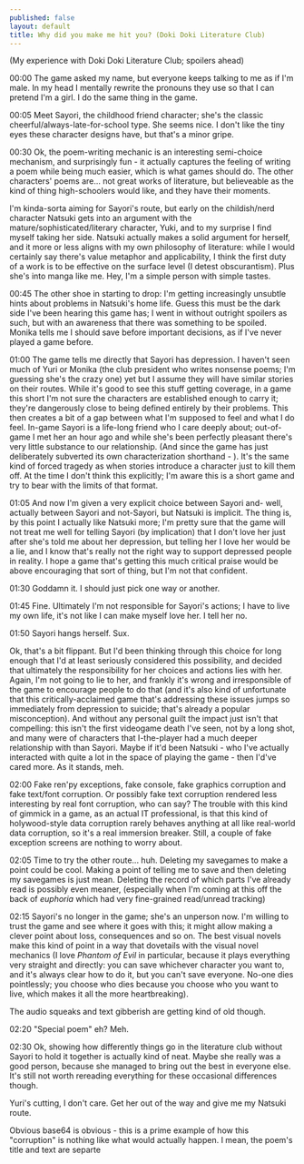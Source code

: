 ```yaml
---
published: false
layout: default
title: Why did you make me hit you? (Doki Doki Literature Club)
---
```

(My experience with Doki Doki Literature Club; spoilers ahead)

00:00 The game asked my name, but everyone keeps talking to me as if I'm male. In my head I mentally rewrite the pronouns they use so that I can pretend I'm a girl. I do the same thing in the game.

00:05 Meet Sayori, the childhood friend character; she's the classic cheerful/always-late-for-school type. She seems nice. I don't like the tiny eyes these character designs have, but that's a minor gripe.

00:30 Ok, the poem-writing mechanic is an interesting semi-choice mechanism, and surprisingly fun - it actually captures the feeling of writing a poem while being much easier, which is what games should do. The other characters' poems are... not great works of literature, but believeable as the kind of thing high-schoolers would like, and they have their moments.

I'm kinda-sorta aiming for Sayori's route, but early on the childish/nerd character Natsuki gets into an argument with the mature/sophisticated/literary character, Yuki, and to my surprise I find myself taking her side. Natsuki actually makes a solid argument for herself, and it more or less aligns with my own philosophy of literature: while I would certainly say there's value metaphor and applicability, I think the first duty of a work is to be effective on the surface level (I detest obscurantism). Plus she's into manga like me. Hey, I'm a simple person with simple tastes.

00:45 The other shoe in starting to drop: I'm getting increasingly unsubtle hints about problems in Natsuki's home life. Guess this must be the dark side I've been hearing this game has; I went in without outright spoilers as such, but with an awareness that there was something to be spoiled. Monika tells me I should save before important decisions, as if I've never played a game before.

01:00 The game tells me directly that Sayori has depression. I haven't seen much of Yuri or Monika (the club president who writes nonsense poems; I'm guessing she's the crazy one) yet but I assume they will have similar stories on their routes. While it's good to see this stuff getting coverage, in a game this short I'm not sure the characters are established enough to carry it; they're dangerously close to being defined entirely by their problems. This then creates a bit of a gap between what I'm supposed to feel and what I do feel. In-game Sayori is a life-long friend who I care deeply about; out-of-game I met her an hour ago and while she's been perfectly pleasant there's very little substance to our relationship. (And since the game has just deliberately subverted its own characterization shorthand - ). It's the same kind of forced tragedy as when stories introduce a character just to kill them off. At the time I don't think this explicitly; I'm aware this is a short game and try to bear with the limits of that format.

01:05 And now I'm given a very explicit choice between Sayori and- well, actually between Sayori and not-Sayori, but Natsuki is implicit. The thing is, by this point I actually like Natsuki more; I'm pretty sure that the game will not treat me well for telling Sayori (by implication) that I don't love her just after she's told me about her depression, but telling her I love her would be a lie, and I know that's really not the right way to support depressed people in reality. I hope a game that's getting this much critical praise would be above encouraging that sort of thing, but I'm not that confident.

01:30 Goddamn it. I should just pick one way or another.

01:45 Fine. Ultimately I'm not responsible for Sayori's actions; I have to live my own life, it's not like I can make myself love her. I tell her no.

01:50 Sayori hangs herself. Sux.

Ok, that's a bit flippant. But I'd been thinking through this choice for long enough that I'd at least seriously considered this possibility, and decided that ultimately the responsibility for her choices and actions lies with her. Again, I'm not going to lie to her, and frankly it's wrong and irresponsible of the game to encourage people to do that (and it's also kind of unfortunate that this critically-acclaimed game that's addressing these issues jumps so immediately from depression to suicide; that's already a popular misconception). And without any personal guilt the impact just isn't that compelling: this isn't the first videogame death I've seen, not by a long shot, and many were of characters that I-the-player had a much deeper relationship with than Sayori. Maybe if it'd been Natsuki - who I've actually interacted with quite a lot in the space of playing the game - then I'd've cared more. As it stands, meh.

02:00 Fake ren'py exceptions, fake console, fake graphics corruption and fake text/font corruption. Or possibly fake text corruption rendered less interesting by real font corruption, who can say? The trouble with this kind of gimmick in a game, as an actual IT professional, is that this kind of holywood-style data corruption rarely behaves anything at all like real-world data corruption, so it's a real immersion breaker. Still, a couple of fake exception screens are nothing to worry about.

02:05 Time to try the other route... huh. Deleting my savegames to make a point could be cool. Making a point of telling me to save and then deleting my savegames is just mean. Deleting the record of which parts I've already read is possibly even meaner, (especially when I'm coming at this off the back of *euphoria* which had very fine-grained read/unread tracking)

02:15 Sayori's no longer in the game; she's an unperson now. I'm willing to trust the game and see where it goes with this; it might allow making a clever point about loss, consequences and so on. The best visual novels make this kind of point in a way that dovetails with the visual novel mechanics (I love *Phantom of Evil* in particular, because it plays everything very straight and directly: you can save whichever character you want to, and it's always clear how to do it, but you can't save everyone. No-one dies pointlessly; you choose who dies because you choose who you want to live, which makes it all the more heartbreaking).

The audio squeaks and text gibberish are getting kind of old though.

02:20 "Special poem" eh? Meh.

02:30 Ok, showing how differently things go in the literature club without Sayori to hold it together is actually kind of neat. Maybe she really was a good person, because she managed to bring out the best in everyone else. It's still not worth rereading everything for these occasional differences though.

Yuri's cutting, I don't care. Get her out of the way and give me my Natsuki route.

Obvious base64 is obvious - this is a prime example of how this "corruption" is nothing like what would actually happen. I mean, the poem's title and text are separte